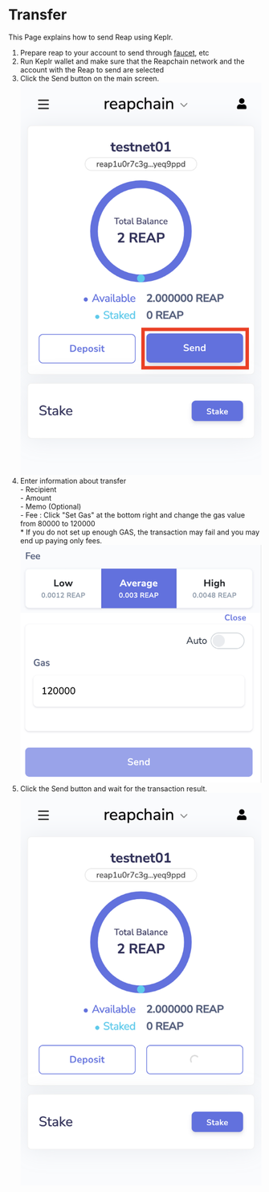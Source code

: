 # Transfer

This Page explains how to send Reap using Keplr.

1. Prepare reap to your account to send through [faucet](broken-reference), etc
2. Run Keplr wallet and make sure that the Reapchain network and the account with the Reap to send are selected
3. Click the Send button on the main screen.\
   ![](<../../.gitbook/assets/image (2).png>)
4. Enter information about transfer\
   \- Recipient\
   \- Amount\
   \- Memo (Optional)\
   \- Fee : Click "Set Gas" at the bottom right and change the gas value from 80000 to 120000\
   &#x20; \* If you do not set up enough GAS, the transaction may fail and you may end up paying only fees.\
   ![](<../../.gitbook/assets/image (55).png>)
5. Click the Send button and wait for the transaction result.\
   ![](<../../.gitbook/assets/image (59).png>)

